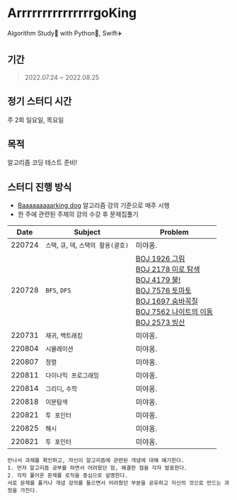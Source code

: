 # ArrrrrrrrrrrrrrrgoKing
Algorithm Study📒 with Python🐍, Swift✈️ 

## 기간
> 2022.07.24 ~ 2022.08.25

## 정기 스터디 시간
주 2회 일요일, 목요일

## 목적
알고리즘 코딩 테스트 준비!
    
## 스터디 진행 방식
* [Baaaaaaaaarking dog](https://github.com/encrypted-def/basic-algo-lecture) 알고리즘 강의 기준으로 매주 시행
* 한 주에 관련된 주제의 강의 수강 후 문제집풀기

|  Date  |               Subject            |   Problem   |
|:------:|----------------------------------|-------------|
| 220724 | `스택`, `큐`, `덱`, `스택의 활용(괄호)` | 미야옹. |
| 220728 | `BFS`, `DFS `                    | [BOJ 1926 그림](https://www.acmicpc.net/problem/1926) <br>[BOJ 2178 미로 탐색](https://www.acmicpc.net/problem/2178) <br>[BOJ 4179 불!](https://www.acmicpc.net/problem/4179) <br>[BOJ 7576 토마토](https://www.acmicpc.net/problem/7576) <br> [BOJ 1697 숨바꼭질](https://www.acmicpc.net/problem/1697) <br>[BOJ 7562 나이트의 이동](https://www.acmicpc.net/problem/7562) <br>[BOJ 2573 빙산](https://www.acmicpc.net/problem/2573) |
| 220731 | `재귀`, `백트래킹`                  | 미야옹. |
| 220804 | `시뮬레이션`                        | 미야옹. |
| 220807 | `정렬`                            | 미야옹. |
| 220811 | `다이나믹 프로그래밍`                 | 미야옹. |
| 220814 | `그리디`, `수학`                    | 미야옹. |
| 220818 | `이분탐색`                         | 미야옹. |
| 220821 | `투 포인터`                        | 미야옹. |
| 220825 | `해시`                            | 미야옹. |
| 220821 | `투 포인터`                        | 미야옹. |

```
만나서 과제를 확인하고, 자신이 알고리즘에 관련된 개념에 대해 얘기한다.
1. 먼저 알고리즘 공부를 하면서 어려웠던 점, 해결한 점을 각자 발표한다.
2. 각자 풀어온 문제를 로직을 중심으로 설명한다. 
서로 문제를 풀거나 개념 강의를 들으면서 어려웠던 부분을 공유하고 자신의 것으로 만드는 과정을 가진다.
```

